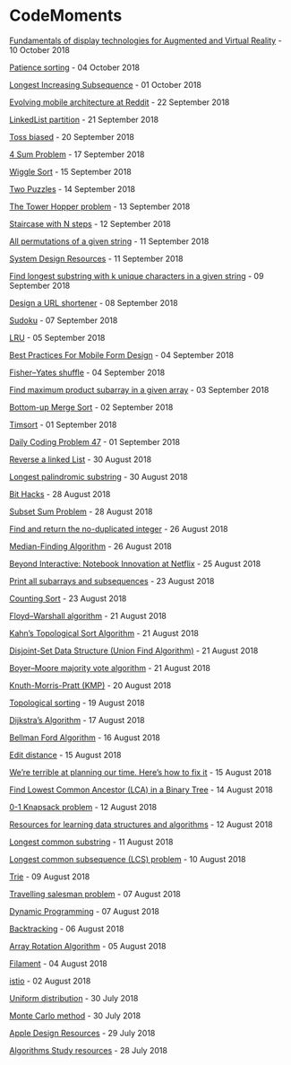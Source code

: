 # CodeMoments
[Fundamentals of display technologies for Augmented and Virtual Reality](2018/2018-10-10.md) - 10 October 2018

[Patience sorting](2018/patientce-sorting.md) - 04 October 2018

[Longest Increasing Subsequence](2018/lis.md) - 01 October 2018

[Evolving mobile architecture at Reddit](2018/evolving-mobile-architecture.md) - 22 September 2018

[LinkedList partition](2018/linked-list-partition.md) - 21 September 2018

[Toss biased](2018/unbiased-fun.md) - 20 September 2018

[4 Sum Problem](2018/four-sum.md) - 17 September 2018

[Wiggle Sort](2018/wiggle-sort.md) - 15 September 2018

[Two Puzzles](2018/9-balls.md) - 14 September 2018

[The Tower Hopper problem](2018/tower-hopper.md) - 13 September 2018

[Staircase with N steps](2018/staircase.md) - 12 September 2018

[All permutations of a given string](2018/string-permutation.md) - 11 September 2018

[System Design Resources](2018/system-design/system-design.md) - 11 September 2018

[Find longest substring with k unique characters in a given string](2018/longest-substring-k-unique.md) - 09 September 2018

[Design a URL shortener](2018/system-design/shorturl.md) - 08 September 2018

[Sudoku](2018/sudoku.md) - 07 September 2018

[LRU](images/2018/lru.md) - 05 September 2018

[Best Practices For Mobile Form Design](images/2018/2018-09-04.md) - 04 September 2018

[Fisher–Yates shuffle](Fisher–Yates-shufflel.md) - 04 September 2018

[Find maximum product subarray in a given array](max_subarray_prod.md) - 03 September 2018

[Bottom-up Merge Sort](merge-sort-bottom-up.md) - 02 September 2018

[Timsort](tim-sort.md) - 01 September 2018

[Daily Coding Problem 47](max_profit47.md) - 01 September 2018

[Reverse a linked List](Reverse-a-linked-List.md) - 30 August 2018

[Longest palindromic substring](longest_palindromic.md) - 30 August 2018

[Bit Hacks](bit-hacks.md) - 28 August 2018

[Subset Sum Problem](subset-sum.md) - 28 August 2018

[Find and return the no-duplicated integer](find-non-duplicated-integer.md) - 26 August 2018

[Median-Finding Algorithm](Median-Finding-Algorithm.md) - 26 August 2018

[Beyond Interactive: Notebook Innovation at Netflix](2018-8-25.md) - 25 August 2018

[Print all subarrays and subsequences](subarray-subsequence.md) - 23 August 2018

[Counting Sort](counting-sort.md) - 23 August 2018

[Floyd–Warshall algorithm](Floyd-warshall.md) - 21 August 2018

[Kahn’s Topological Sort Algorithm](Kahns-Topological-Sort-Algorithm.md) - 21 August 2018

[Disjoint-Set Data Structure (Union Find Algorithm)](Union-Find-Algorithm.md) - 21 August 2018

[Boyer–Moore majority vote algorithm](Boyer–Moore-majority-vote-algorithm.md) - 21 August 2018

[Knuth-Morris-Pratt (KMP)](kmp.md) - 20 August 2018

[Topological sorting](Topological-sorting.md) - 19 August 2018

[Dijkstra’s Algorithm](Dijkstra-algorithm.md) - 17 August 2018

[Bellman Ford Algorithm](Bellman-Ford-Algorithm.md) - 16 August 2018

[Edit distance](edit-distance.md) - 15 August 2018

[We’re terrible at planning our time. Here’s how to fix it](2018-08-15.md) - 15 August 2018

[Find Lowest Common Ancestor (LCA) in a Binary Tree](lca-bst.md) - 14 August 2018

[0-1 Knapsack problem](0-1-Knapsack-problem.md) - 12 August 2018

[Resources for learning data structures and algorithms](data-structure-algorithms-resource.md) - 12 August 2018

[Longest common substring](lcsubstring.md) - 11 August 2018

[Longest common subsequence (LCS) problem](lcs.md) - 10 August 2018

[Trie](trie-data-structure.md) - 09 August 2018

[Travelling salesman problem](travelling-salesman-problem.md) - 07 August 2018

[Dynamic Programming](dynamic-programming.md) - 07 August 2018

[Backtracking](backtracking.md) - 06 August 2018

[Array Rotation Algorithm](array-rotation.md) - 05 August 2018

[Filament](filament.md) - 04 August 2018

[istio](istio.md) - 02 August 2018

[Uniform distribution](uniform_distribution.md) - 30 July 2018

[Monte Carlo method](monte_carlo.md) - 30 July 2018

[Apple Design Resources](2018-7-29.md) - 29 July 2018

[Algorithms Study resources](resources/algorithms-resources.md) - 28 July 2018

